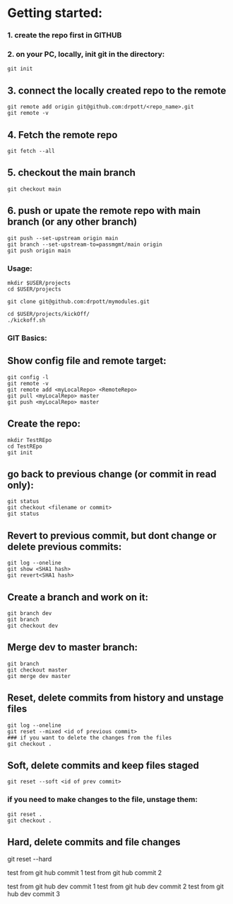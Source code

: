 # Getting started:
### 1. create the repo first in GITHUB
### 2. on your PC, locally, init git in the directory:
```
git init
```
## 3. connect the locally created repo to the remote
```
git remote add origin git@github.com:drpott/<repo_name>.git
git remote -v
```
## 4. Fetch the remote repo
```
git fetch --all
```
## 5. checkout the main branch
```
git checkout main
```
## 6. push or upate the remote repo with main branch (or any other branch)
```
git push --set-upstream origin main
git branch --set-upstream-to=passmgmt/main origin
git push origin main
```

### Usage:
```
mkdir $USER/projects
cd $USER/projects

git clone git@github.com:drpott/mymodules.git

cd $USER/projects/kickOff/
./kickoff.sh

```

### GIT Basics:

## Show config file and remote target:
```
git config -l
git remote -v
git remote add <myLocalRepo> <RemoteRepo>
git pull <myLocalRepo> master
git push <myLocalRepo> master
```

## Create the repo:
```
mkdir TestREpo
cd TestREpo
git init
```

## go back to previous change (or commit in read only):
```
git status
git checkout <filename or commit>
git status
```
## Revert to previous commit, but dont change or delete previous commits:
```
git log --oneline
git show <SHA1 hash>
git revert<SHA1 hash>
```
## Create a branch and work on it:
```
git branch dev
git branch
git checkout dev
```
## Merge dev to master branch:
```
git branch
git checkout master
git merge dev master
```

## Reset, delete commits from history and unstage files
```
git log --oneline
git reset --mixed <id of previous commit>
### if you want to delete the changes from the files
git checkout .
```

## Soft, delete commits and keep files staged
```
git reset --soft <id of prev commit>
```
### if you need to make changes to the file, unstage them:
```
git reset .
git checkout .
```
## Hard, delete commits and file changes
git reset --hard <id of prev commit>

test from git hub commit 1
  test from git hub commit 2
  
  test from git hub dev commit 1
  test from git hub dev commit 2
    test from git hub dev commit 3

